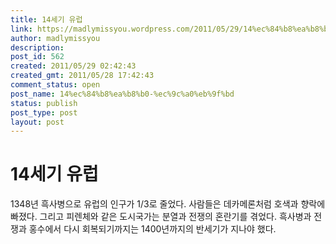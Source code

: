 ```yaml
---
title: 14세기 유럽
link: https://madlymissyou.wordpress.com/2011/05/29/14%ec%84%b8%ea%b8%b0-%ec%9c%a0%eb%9f%bd/
author: madlymissyou
description: 
post_id: 562
created: 2011/05/29 02:42:43
created_gmt: 2011/05/28 17:42:43
comment_status: open
post_name: 14%ec%84%b8%ea%b8%b0-%ec%9c%a0%eb%9f%bd
status: publish
post_type: post
layout: post
---
```


# 14세기 유럽

1348년 흑사병으로 유럽의 인구가 1/3로 줄었다. 사람들은 데카메론처럼 호색과 향락에 빠졌다. 그리고 피렌체와 같은 도시국가는 분열과 전쟁의 혼란기를 겪었다. 흑사병과 전쟁과 홍수에서 다시 회복되기까지는 1400년까지의 반세기가 지나야 했다.